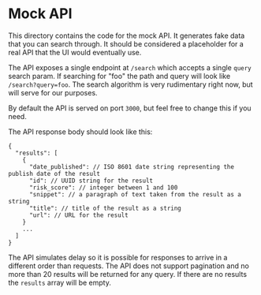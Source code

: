 # Mock API

This directory contains the code for the mock API. It generates fake data that you can search through. It should be considered a placeholder for a real API that the UI would eventually use.

The API exposes a single endpoint at `/search` which accepts a single `query` search param. If searching for "foo" the path and query will look like `/search?query=foo`. The search algorithm is very rudimentary right now, but will serve for our purposes.

By default the API is served on port `3000`, but feel free to change this if you need.

The API response body should look like this:

```
{
  "results": [
    {
      "date_published": // ISO 8601 date string representing the publish date of the result
      "id": // UUID string for the result
      "risk_score": // integer between 1 and 100
      "snippet": // a paragraph of text taken from the result as a string
      "title": // title of the result as a string
      "url": // URL for the result
    }
    ...
  ]
}
```

The API simulates delay so it is possible for responses to arrive in a different order than requests. The API does not support pagination and no more than 20 results will be returned for any query. If there are no results the `results` array will be empty.
